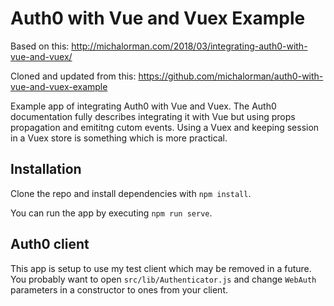 # Auth0 with Vue and Vuex Example

Based on this: http://michalorman.com/2018/03/integrating-auth0-with-vue-and-vuex/

Cloned and updated from this: https://github.com/michalorman/auth0-with-vue-and-vuex-example

Example app of integrating Auth0 with Vue and Vuex. The Auth0 documentation
fully describes integrating it with Vue but using props propagation and
emititng cutom events. Using a Vuex and keeping session in a Vuex store
is something which is more practical.

## Installation

Clone the repo and install dependencies with `npm install`.

You can run the app by executing `npm run serve`.

## Auth0 client

This app is setup to use my test client which may be removed in a future.
You probably want to open `src/lib/Authenticator.js` and change `WebAuth`
parameters in a constructor to ones from your client.